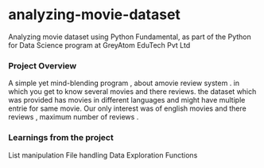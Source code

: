 # analyzing-movie-dataset
Analyzing movie dataset using Python Fundamental, as part of the Python for Data Science program at GreyAtom EduTech Pvt Ltd
### Project Overview

 A simple yet mind-blending program , about amovie review system .
in which you get to know several movies and there reviews.
the dataset which was provided has movies in different languages and might have multiple entrie for same movie.
Our only interest was of english movies and there reviews , maximum number of reviews .


### Learnings from the project

 List manipulation
File handling 
Data Exploration
Functions


